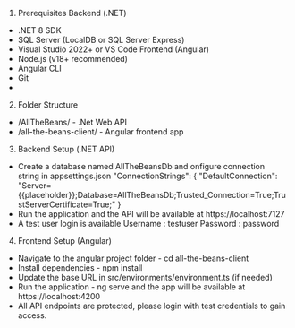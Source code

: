 1. Prerequisites
Backend (.NET)
- .NET 8 SDK
- SQL Server (LocalDB or SQL Server Express)
- Visual Studio 2022+ or VS Code
Frontend (Angular)
- Node.js (v18+ recommended)
- Angular CLI
- Git
- 
2.  Folder Structure
  - /AllTheBeans/ - .Net Web API
  - /all-the-beans-client/ - Angular frontend app
    
3. Backend Setup (.NET API)
- Create a database named AllTheBeansDb and onfigure connection string in appsettings.json
  "ConnectionStrings": {
    "DefaultConnection": "Server={{placeholder}};Database=AllTheBeansDb;Trusted_Connection=True;TrustServerCertificate=True;"
  }
- Run the application and the API will be available at https://localhost:7127
- A test user login is available
  Username : testuser
  Password : password
  
4. Frontend Setup (Angular)
- Navigate to the angular project folder  - cd all-the-beans-client
- Install dependencies - npm install
- Update the base URL in src/environments/environment.ts (if needed)
- Run the application - ng serve and the app will be available at https://localhost:4200
- All API endpoints are protected, please login with test credentials to gain access.

   
